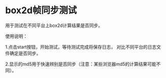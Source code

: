 # box2d帧同步测试

用于测试在不同平台上box2d计算结果是否同步。

使用说明：

1.点击start按钮，开始测试，等待测试完成将保存日志， 对比不同平台的日志文件确定是否同步。

2.显示的md5用于快速辨别是否同步（注意：某些浏览器md5的计算结果可能不同）。
